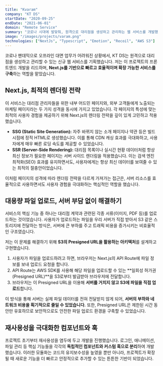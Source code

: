 ```yaml
---
title: "Kvaram"
company: "KT DS"
startDate: "2020-09-25"
endDate: "2021-06-01"
domain: "Remote Service"
summary: "코로나 시대에 발맞춰, 원격으로 대리점을 생성하고 관리하는 웹 서비스를 개발했습니다."
image: "/images/projects/varam.png"
technologies: ["NextJs", "Typescript", "Emotion", "Recoil", "AWS S3"]
---
```


코로나 팬데믹으로 오프라인 대면 업무가 어려워진 상황에서, KT DS는 원격으로 대리점을 생성하고 관리할 수 있는 신규 웹 서비스를 기획했습니다. 저는 이 프로젝트의 프론트엔드 개발을 리드하며, **Next.js를 기반으로 빠르고 효율적이며 확장 가능한 서비스를 구축**하는 역할을 맡았습니다.

## Next.js, 최적의 렌더링 전략

이 서비스는 대리점 관리자들을 위한 내부 어드민 페이지와, 외부 고객들에게 노출되는 마케팅 페이지라는 두 가지 성격을 동시에 가지고 있었습니다. 각 페이지의 특성에 맞는 최적의 사용자 경험을 제공하기 위해 Next.js의 렌더링 전략을 깊이 있게 고민하고 적용했습니다.

- **SSG (Static Site Generation):** 자주 바뀌지 않는 소개 페이지나 약관 등은 빌드 시점에 정적 HTML로 생성했습니다. 이를 통해 CDN 캐싱 효과를 극대화하고, 사용자에게 매우 빠른 로딩 속도를 제공할 수 있었습니다.
- **SSR (Server-Side Rendering):** 대리점 목록이나 실시간 현황 데이터처럼 항상 최신 정보가 필요한 페이지는 서버 사이드 렌더링을 적용했습니다. 이는 검색 엔진 최적화(SEO) 효과를 유지하면서도, 사용자에게는 항상 최신 데이터를 보여줄 수 있는 최적의 절충안이었습니다.

이처럼 페이지의 성격에 따라 렌더링 전략을 다르게 가져가는 접근은, 서버 리소스를 효율적으로 사용하면서도 사용자 경험을 극대화하는 핵심적인 역할을 했습니다.

## 대용량 파일 업로드, 서버 부담 없이 해결하기

서비스의 핵심 기능 중 하나는 대리점 계약과 관련된 각종 서류(이미지, PDF 등)를 업로드하는 것이었습니다. 사용자가 업로드하는 파일을 우리 서버가 직접 받아서 S3 같은 스토리지에 전달하는 방식은, 서버에 큰 부하를 주고 트래픽 비용을 증가시키는 비효율적인 구조였습니다.

저는 이 문제를 해결하기 위해 **S3의 Presigned URL을 활용하는 아키텍처**를 설계하고 구현했습니다.

1.  사용자가 파일을 업로드하려고 하면, 브라우저는 Next.js의 API Route에 파일 정보를 보내 업로드 요청을 합니다.
2.  API Route는 AWS SDK를 사용해 해당 파일을 업로드할 수 있는 **일회성 허가권(Presigned URL)**을 S3로부터 발급받아 브라우저에 전달합니다.
3.  브라우저는 이 Presigned URL을 이용해 **서버를 거치지 않고 S3에 파일을 직접 업로드**합니다.

이 방식을 통해 서버는 실제 파일 데이터를 전혀 전달받지 않게 되어, **서버의 부하와 네트워크 비용을 획기적으로 줄일 수 있었습니다.** 또한, Presigned URL은 제한된 시간 동안만 유효하므로 보안적으로도 안전한 파일 업로드 환경을 구축할 수 있었습니다.

## 재사용성을 극대화한 컴포넌트와 훅

프로젝트 초기부터 재사용성을 염두에 두고 개발을 진행했습니다. 로그인, 애니메이션, 파일 관리 등 핵심 기능들을 각각의 **독립적인 컴포넌트와 커스텀 훅으로 분리**하여 개발했습니다. 이러한 모듈화는 코드의 유지보수성을 높였을 뿐만 아니라, 프로젝트가 확장될 때 새로운 기능을 더 빠르고 안정적으로 추가할 수 있는 튼튼한 기반이 되었습니다.
